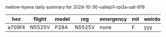 mellow-hyena daily summary for 2024-10-30-vallejo1-rpi3a-uat-978

|hex|flight|model|reg|emergency|mil|weirdo|
|--|--|--|--|--|--|--|
|a709f4|N5525V|P28A|N5525V|none|F|yyy|

